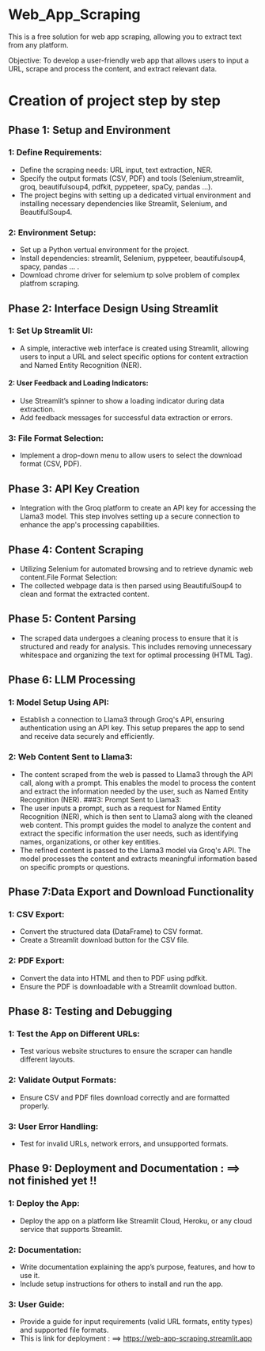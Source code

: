 # Web_App_Scraping
This is a free solution for web app scraping, allowing you to extract text from any platform.


Objective: To develop a user-friendly web app that allows users to input a URL, scrape and process the content, and extract relevant data. 

# Creation of project step by step

## Phase 1: Setup and Environment
### 1: Define Requirements:
* Define the scraping needs: URL input, text extraction, NER.
* Specify the output formats (CSV, PDF) and tools (Selenium,streamlit, groq, beautifulsoup4, pdfkit, pyppeteer, spaCy, pandas ...).
* The project begins with setting up a dedicated virtual environment and installing necessary dependencies like Streamlit, Selenium, and BeautifulSoup4.
### 2: Environment Setup:
* Set up a Python vertual environment for the project.
* Install dependencies: streamlit, Selenium, pyppeteer, beautifulsoup4, spacy, pandas ... .
* Download chrome driver for selemium tp solve problem of complex platfrom scraping.
## Phase 2: Interface Design Using Streamlit

### 1: Set Up Streamlit UI:   
* A simple, interactive web interface is created using Streamlit, allowing users to input a URL and select specific options for content extraction and Named Entity Recognition (NER).
#### 2: User Feedback and Loading Indicators:
* Use Streamlit’s spinner to show a loading indicator during data extraction.
* Add feedback messages for successful data extraction or errors.

### 3: File Format Selection:
* Implement a drop-down menu to allow users to select the download format (CSV, PDF).
## Phase 3: API Key Creation
* Integration with the Groq platform to create an API key for accessing the Llama3 model. This step involves setting up a secure connection to enhance the app's processing capabilities.
## Phase 4: Content Scraping
* Utilizing Selenium for automated browsing and to retrieve dynamic web content.File Format Selection:
* The collected webpage data is then parsed using BeautifulSoup4 to clean and format the extracted content.
## Phase 5: Content Parsing
* The scraped data undergoes a cleaning process to ensure that it is structured and ready for analysis. This includes removing unnecessary whitespace and organizing the text for optimal processing (HTML Tag).
## Phase 6: LLM Processing
### 1: Model Setup Using API:
* Establish a connection to Llama3 through Groq's API, ensuring authentication using an API key. This setup prepares the app to send and receive data securely and efficiently.
### 2: Web Content Sent to Llama3:
* The content scraped from the web is passed to Llama3 through the API call, along with a prompt. This enables the model to process the content and extract the information needed by the user, such as Named Entity Recognition (NER).
###3: Prompt Sent to Llama3:
* The user inputs a prompt, such as a request for Named Entity Recognition (NER), which is then sent to Llama3 along with the cleaned web content. This prompt guides the model to analyze the content and extract the specific information the user needs, such as identifying names, organizations, or other key entities.
* The refined content is passed to the Llama3 model via Groq's API. The model processes the content and extracts meaningful information based on specific prompts or questions.
## Phase 7:Data Export and Download Functionality
### 1: CSV Export:
* Convert the structured data (DataFrame) to CSV format.
* Create a Streamlit download button for the CSV file.
### 2: PDF Export:
* Convert the data into HTML and then to PDF using pdfkit.
* Ensure the PDF is downloadable with a Streamlit download button.
## Phase 8: Testing and Debugging
### 1: Test the App on Different URLs:
* Test various website structures to ensure the scraper can handle different layouts.
### 2: Validate Output Formats:
* Ensure CSV and PDF files download correctly and are formatted properly.
### 3: User Error Handling:
* Test for invalid URLs, network errors, and unsupported formats.
## Phase 9: Deployment and Documentation : ==> not finished yet !!
### 1: Deploy the App: 
* Deploy the app on a platform like Streamlit Cloud, Heroku, or any cloud service that supports Streamlit.
### 2: Documentation:
* Write documentation explaining the app’s purpose, features, and how to use it.
* Include setup instructions for others to install and run the app.
### 3: User Guide:
* Provide a guide for input requirements (valid URL formats, entity types) and supported file formats.
* This is link for deployment : ==>  https://web-app-scraping.streamlit.app

